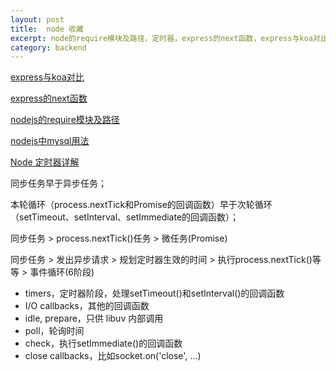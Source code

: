 ```yaml
---
layout: post
title:  node 收藏
excerpt: node的require模块及路径，定时器，express的next函数，express与koa对比
category: backend
---
```


[express与koa对比](http://blog.csdn.net/k616358281/article/details/71602055)

[express的next函数](https://www.cnblogs.com/aishangliming/p/6115359.html)

[nodejs的require模块及路径](https://www.cnblogs.com/pigtail/archive/2013/01/14/2859929.html)


[nodejs中mysql用法](http://cache.baiducontent.com/c?m=9f65cb4a8c8507ed19fa950d100b92235c4380146d8b804b2281d25f93130a1c187bb4e86c635758ce87616006ae4f5bedf62172405966e8c5dccd179ded9d7472de7023716cde0005d368f08007669f37902be8ae1be3&p=8264c64ad49411a05bed9560615f88&newp=c064c54ad5c340be12be9b7c5c568b231610db2151d4da176b82c825d7331b001c3bbfb423251003d1c77d6505ae4b5ee8fa36753d0425a3dda5c91d9fb4c57479996d&user=baidu&fm=sc&query=nodejs+mysql+3306&qid=dc335bdf0001cea0&p1=2)

[Node 定时器详解](http://www.ruanyifeng.com/blog/2018/02/node-event-loop.html)

同步任务早于异步任务；

本轮循环（process.nextTick和Promise的回调函数）早于次轮循环（setTimeout、setInterval、setImmediate的回调函数）；

同步任务 > process.nextTick()任务 > 微任务(Promise)

同步任务 > 发出异步请求 > 规划定时器生效的时间 > 执行process.nextTick()等等 > 事件循环(6阶段)

- timers，定时器阶段，处理setTimeout()和setInterval()的回调函数
- I/O callbacks，其他的回调函数
- idle, prepare，只供 libuv 内部调用
- poll，轮询时间
- check，执行setImmediate()的回调函数
- close callbacks，比如socket.on('close', ...)
